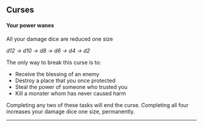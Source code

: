 Curses
---

#### Your power wanes

All your damage dice are reduced one size

*d12 -> d10 -> d8 -> d6 -> d4 -> d2*

The only way to break this curse is to:
- Receive the blessing of an enemy
- Destroy a place that you once protected
- Steal the power of someone who trusted you
- Kill a monster whom has never caused harm

Completing any two of these tasks will end the curse. Completing all four increases your damage dice one size, permanently.

---